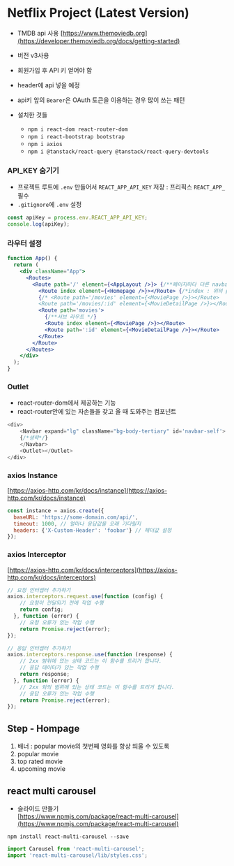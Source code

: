 # Netflix Project (Latest Version)
- TMDB api 사용
[https://www.themoviedb.org](https://developer.themoviedb.org/docs/getting-started)
- 버전 v3사용
- 회원가입 후 API 키 얻어야 함
- header에 api 넣을 예정
- api키 앞의 `Bearer`은 OAuth 토큰을 이용하는 경우 많이 쓰는 패턴

- 설치한 것들
    - `npm i react-dom react-router-dom`
    - `npm i react-bootstrap bootstrap`
    - `npm i axios`
    - `npm i @tanstack/react-query @tanstack/react-query-devtools`


### API_KEY 숨기기
- 프로젝트 루트에 `.env` 만들어서 `REACT_APP_API_KEY` 저장 : 프리픽스 `REACT_APP_` 필수
- `.gitignore`에 `.env` 설정
```javascript
const apiKey = process.env.REACT_APP_API_KEY;
console.log(apiKey);
```

### 라우터 설정
```jsx
function App() {
  return (
    <div className="App">
      <Routes>
        <Route path='/' element={<AppLayout />}> {/**페이지마다 다른 navbar 설정할 경우 */}
          <Route index element={<Homepage />}></Route> {/*index : 위의 path를 그대로 쓰겠다는 의미*/}
          {/* <Route path='/movies' element={<MoviePage />}></Route>
          <Route path='/movies/:id' element={<MovieDetailPage />}></Route> */}
          <Route path='movies'>
            {/**서브 라우트 */}
            <Route index element={<MoviePage />}></Route>
            <Route path=':id' element={<MovieDetailPage />}></Route>
          </Route>
        </Route>
      </Routes>
    </div>
  );
}
```

### Outlet 
- react-router-dom에서 제공하는 기능
- react-router안에 있는 자손들을 갖고 올 때 도와주는 컴포넌트 
```javascript
<div>
    <Navbar expand="lg" className="bg-body-tertiary" id='navbar-self'>
    {/*생략*/}
    </Navbar>
    <Outlet></Outlet>
</div>
```

### axios Instance
[https://axios-http.com/kr/docs/instance](https://axios-http.com/kr/docs/instance)
```javascript
const instance = axios.create({
  baseURL: 'https://some-domain.com/api/',
  timeout: 1000, // 얼마나 응답값을 오래 기다릴지
  headers: {'X-Custom-Header': 'foobar'} // 헤더값 설정
});
```  
### axios Interceptor
[https://axios-http.com/kr/docs/interceptors](https://axios-http.com/kr/docs/interceptors)
```javascript
// 요청 인터셉터 추가하기
axios.interceptors.request.use(function (config) {
    // 요청이 전달되기 전에 작업 수행
    return config;
  }, function (error) {
    // 요청 오류가 있는 작업 수행
    return Promise.reject(error);
});

// 응답 인터셉터 추가하기
axios.interceptors.response.use(function (response) {
    // 2xx 범위에 있는 상태 코드는 이 함수를 트리거 합니다.
    // 응답 데이터가 있는 작업 수행
    return response;
  }, function (error) {
    // 2xx 외의 범위에 있는 상태 코드는 이 함수를 트리거 합니다.
    // 응답 오류가 있는 작업 수행
    return Promise.reject(error);
});
```

## Step - Hompage
1. 배너 : popular movie의 첫번째 영화를 항상 띄울 수 있도록
2. popular movie
3. top rated movie
4. upcoming movie

## react multi carousel
- 슬라이드 만들기  
[https://www.npmjs.com/package/react-multi-carousel](https://www.npmjs.com/package/react-multi-carousel)
```shellscript
npm install react-multi-carousel --save
```
```javascript
import Carousel from 'react-multi-carousel';
import 'react-multi-carousel/lib/styles.css';
```


